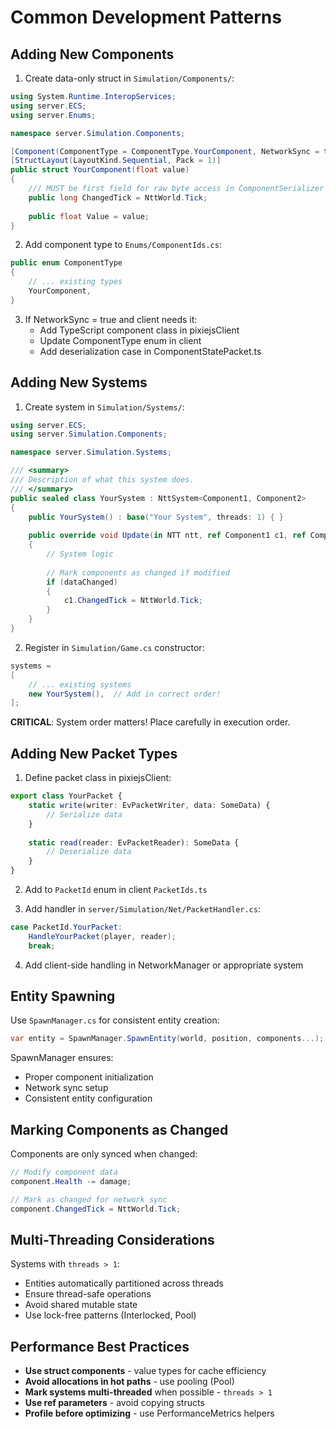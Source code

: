 # Common Development Patterns

## Adding New Components

1. Create data-only struct in `Simulation/Components/`:
```csharp
using System.Runtime.InteropServices;
using server.ECS;
using server.Enums;

namespace server.Simulation.Components;

[Component(ComponentType = ComponentType.YourComponent, NetworkSync = true)]
[StructLayout(LayoutKind.Sequential, Pack = 1)]
public struct YourComponent(float value)
{
    /// MUST be first field for raw byte access in ComponentSerializer
    public long ChangedTick = NttWorld.Tick;
    
    public float Value = value;
}
```

2. Add component type to `Enums/ComponentIds.cs`:
```csharp
public enum ComponentType
{
    // ... existing types
    YourComponent,
}
```

3. If NetworkSync = true and client needs it:
   - Add TypeScript component class in pixiejsClient
   - Update ComponentType enum in client
   - Add deserialization case in ComponentStatePacket.ts

## Adding New Systems

1. Create system in `Simulation/Systems/`:
```csharp
using server.ECS;
using server.Simulation.Components;

namespace server.Simulation.Systems;

/// <summary>
/// Description of what this system does.
/// </summary>
public sealed class YourSystem : NttSystem<Component1, Component2>
{
    public YourSystem() : base("Your System", threads: 1) { }
    
    public override void Update(in NTT ntt, ref Component1 c1, ref Component2 c2)
    {
        // System logic
        
        // Mark components as changed if modified
        if (dataChanged)
        {
            c1.ChangedTick = NttWorld.Tick;
        }
    }
}
```

2. Register in `Simulation/Game.cs` constructor:
```csharp
systems = 
[
    // ... existing systems
    new YourSystem(),  // Add in correct order!
];
```

**CRITICAL**: System order matters! Place carefully in execution order.

## Adding New Packet Types

1. Define packet class in pixiejsClient:
```typescript
export class YourPacket {
    static write(writer: EvPacketWriter, data: SomeData) {
        // Serialize data
    }
    
    static read(reader: EvPacketReader): SomeData {
        // Deserialize data
    }
}
```

2. Add to `PacketId` enum in client `PacketIds.ts`

3. Add handler in `server/Simulation/Net/PacketHandler.cs`:
```csharp
case PacketId.YourPacket:
    HandleYourPacket(player, reader);
    break;
```

4. Add client-side handling in NetworkManager or appropriate system

## Entity Spawning

Use `SpawnManager.cs` for consistent entity creation:
```csharp
var entity = SpawnManager.SpawnEntity(world, position, components...);
```

SpawnManager ensures:
- Proper component initialization
- Network sync setup
- Consistent entity configuration

## Marking Components as Changed

Components are only synced when changed:
```csharp
// Modify component data
component.Health -= damage;

// Mark as changed for network sync
component.ChangedTick = NttWorld.Tick;
```

## Multi-Threading Considerations

Systems with `threads > 1`:
- Entities automatically partitioned across threads
- Ensure thread-safe operations
- Avoid shared mutable state
- Use lock-free patterns (Interlocked, Pool<T>)

## Performance Best Practices

- **Use struct components** - value types for cache efficiency
- **Avoid allocations in hot paths** - use pooling (Pool<T>)
- **Mark systems multi-threaded** when possible - `threads > 1`
- **Use ref parameters** - avoid copying structs
- **Profile before optimizing** - use PerformanceMetrics helpers
